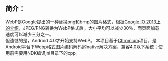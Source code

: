 <h2>简介：</h2>
WebP是Google提出的一种替换png和bmp的图片格式，根据<a target="_blank" href="http://commondatastorage.googleapis.com/io-2013/presentations/234%20-%20io-webp.pdf">Google IO 2013上的介绍</a>，JPEG/PNG转换为WebP格式后，大小平均可以减少30%，而页面加载速度可以减少三分之一。<BR/>
但遗憾的是，Android 4.0才开始支持WebP。
本项目基于<a target="_blank" href="https://git.chromium.org/gitweb/?p=webm/libwebp.git;a=summary">Chromium</a>项目，是Android平台下Webp格式图片编码解码的native解决方案，兼容4.0以下系统；使用前需要用NDK编译jni目录下的cpp。<BR/>
